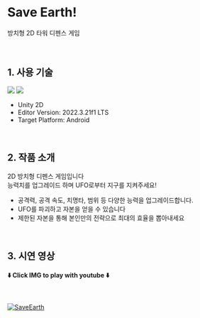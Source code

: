 # Save Earth!
방치형 2D 타워 디펜스 게임<br>
<br>
<br>

## 1. 사용 기술
<img src="https://img.shields.io/badge/unity-%23000000.svg?style=for-the-badge&logo=unity&logoColor=white"/> <img src="https://img.shields.io/badge/c%23-%23239120.svg?style=for-the-badge&logo=c-sharp&logoColor=white"/>
<br>
- Unity 2D
- Editor Version: 2022.3.21f1 LTS
- Target Platform: Android
<br>

## 2. 작품 소개
2D 방치형 디펜스 게임입니다<br>
능력치를 업그레이드 하며 UFO로부터 지구를 지켜주세요!<br>
- 공격력, 공격 속도, 치명타, 범위 등 다양한 능력을 업그레이드합니다.
- UFO를 파괴하고 자본을 얻을 수 있습니다
- 제한된 자본을 통해 본인만의 전략으로 최대의 효율을 뽑아내세요
<br>

## 3. 시연 영상
#### ⬇️ Click IMG to play with youtube ⬇️
<br>

[![SaveEarth](http://img.youtube.com/vi/ojjfhA0Ug48/0.jpg)](https://youtube.com/shorts/ojjfhA0Ug48)
